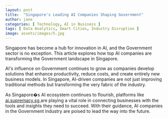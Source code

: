 ```yaml
---
layout: post
title:  "Singapore's Leading AI Companies Shaping Government"
author: jane
categories: [ Technology, AI in Business ]
tags: [ Data Analytics, Smart Cities, Industry Disruption ]
image: assets/images/5.jpg
---
```


Singapore has become a hub for innovation in AI, and the Government sector is no exception. This article explores how top AI companies are transforming the Government landscape in Singapore.

AI's influence on Government continues to grow as companies develop solutions that enhance productivity, reduce costs, and create entirely new business models. In Singapore, AI-driven companies are not just improving traditional methods but transforming the very fabric of the industry.

As Singapore�s AI ecosystem continues to flourish, platforms like <a href="https://ai.supremacy.sg" target="_blank"> ai.supremacy.sg </a> are playing a vital role in connecting businesses with the tools and insights they need to succeed. With their guidance, AI companies in the Government industry are poised to lead the way into the future.
